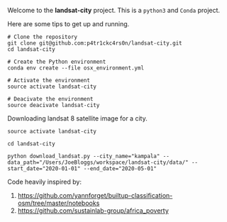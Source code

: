 Welcome to the **landsat-city** project. This is a `python3` and `Conda` project.

Here are some tips to get up and running.

```
# Clone the repository
git clone git@github.com:p4tr1ckc4rs0n/landsat-city.git
cd landsat-city

# Create the Python environment
conda env create --file osx_environment.yml

# Activate the environment
source activate landsat-city

# Deacivate the environment
source deacivate landsat-city
```

Downloading landsat 8 satellite image for a city.

```
source activate landsat-city

cd landsat-city

python download_landsat.py --city_name="kampala" --data_path="/Users/JoeBloggs/workspace/landsat-city/data/" --start_date="2020-01-01" --end_date="2020-05-01"
```

Code heavily inspired by:
1. https://github.com/yannforget/builtup-classification-osm/tree/master/notebooks
2. https://github.com/sustainlab-group/africa_poverty
